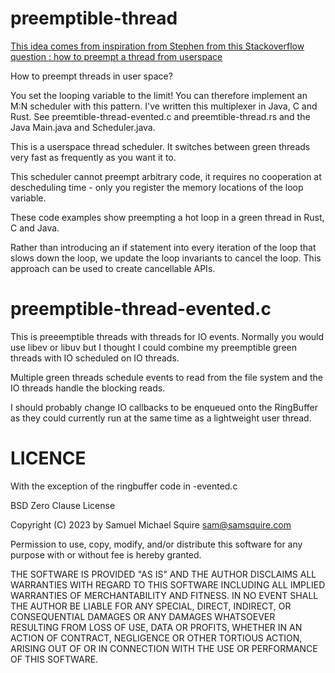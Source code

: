 # preemptible-thread

[This idea comes from inspiration from Stephen from this Stackoverflow question : how to preempt a thread from userspace](https://stackoverflow.com/questions/72625285/preempt-a-hot-loop-thread-from-user-space)

How to preempt threads in user space?

You set the looping variable to the limit! You can therefore implement an M:N scheduler with this pattern. I've written this multiplexer in Java, C and Rust. See preemtible-thread-evented.c and preemtible-thread.rs and the Java Main.java and Scheduler.java.

This is a userspace thread scheduler. It switches between green threads very fast as frequently as you want it to.

This scheduler cannot preempt arbitrary code, it requires no cooperation at descheduling time - only you register the memory locations of the loop variable.

These code examples show preempting a hot loop in a green thread in Rust, C and Java.

Rather than introducing an if statement into every iteration of the loop that slows down the loop, we update the loop invariants to cancel the loop. This approach can be used to create cancellable APIs.

# preemptible-thread-evented.c

This is preeemptible threads with threads for IO events. Normally you would use libev or libuv but I thought I could combine my preemptible green threads with IO scheduled on IO threads. 

Multiple green threads schedule events to read from the file system and the IO threads handle the blocking reads.

I should probably change IO callbacks to be enqueued onto the RingBuffer as they could currently run at the same time as a lightweight user thread.

# LICENCE

With the exception of the ringbuffer code in -evented.c

BSD Zero Clause License

Copyright (C) 2023 by Samuel Michael Squire sam@samsquire.com

Permission to use, copy, modify, and/or distribute this software for any purpose with or without fee is hereby granted.

THE SOFTWARE IS PROVIDED "AS IS" AND THE AUTHOR DISCLAIMS ALL WARRANTIES WITH REGARD TO THIS SOFTWARE INCLUDING ALL IMPLIED WARRANTIES OF MERCHANTABILITY AND FITNESS. IN NO EVENT SHALL THE AUTHOR BE LIABLE FOR ANY SPECIAL, DIRECT, INDIRECT, OR CONSEQUENTIAL DAMAGES OR ANY DAMAGES WHATSOEVER RESULTING FROM LOSS OF USE, DATA OR PROFITS, WHETHER IN AN ACTION OF CONTRACT, NEGLIGENCE OR OTHER TORTIOUS ACTION, ARISING OUT OF OR IN CONNECTION WITH THE USE OR PERFORMANCE OF THIS SOFTWARE.
